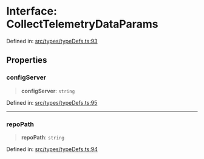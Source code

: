 # Interface: CollectTelemetryDataParams

Defined in: [src/types/typeDefs.ts:93](https://github.com/zotoio/x-fidelity/blob/f39ce89f1db3ea0cfe6f222cf6cc7fcd78a94dca/src/types/typeDefs.ts#L93)

## Properties

### configServer

> **configServer**: `string`

Defined in: [src/types/typeDefs.ts:95](https://github.com/zotoio/x-fidelity/blob/f39ce89f1db3ea0cfe6f222cf6cc7fcd78a94dca/src/types/typeDefs.ts#L95)

***

### repoPath

> **repoPath**: `string`

Defined in: [src/types/typeDefs.ts:94](https://github.com/zotoio/x-fidelity/blob/f39ce89f1db3ea0cfe6f222cf6cc7fcd78a94dca/src/types/typeDefs.ts#L94)
